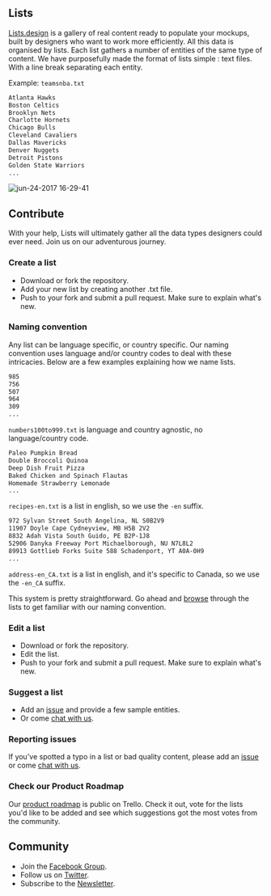 ## Lists
[Lists.design](https://lists.design/) is a gallery of real content ready to populate your mockups, built by designers who want to work more efficiently. All this data is organised by lists. Each list gathers a number of entities of the same type of content. We have purposefully made the format of lists simple : text files. With a line break separating each entity.

Example: `teamsnba.txt`
```html
Atlanta Hawks
Boston Celtics
Brooklyn Nets
Charlotte Hornets
Chicago Bulls
Cleveland Cavaliers
Dallas Mavericks
Denver Nuggets
Detroit Pistons
Golden State Warriors
...
```

![jun-24-2017 16-29-41](https://user-images.githubusercontent.com/29657949/27509331-84b91c82-58fa-11e7-95b5-219790f7fb92.gif)

## Contribute
With your help, Lists will ultimately gather all the data types designers could ever need.  Join us on our adventurous journey.

### Create a list
- Download or fork the repository.
- Add your new list by creating another .txt file.
- Push to your fork and submit a pull request. Make sure to explain what's new.

### Naming convention
Any list can be language specific, or country specific. Our naming convention uses language and/or country codes to deal with these intricacies. Below are a few examples explaining how we name lists.

```html
985
756
507
964
309
...
```
`numbers100to999.txt` is language and country agnostic, no language/country code.

```html
Paleo Pumpkin Bread
Double Broccoli Quinoa
Deep Dish Fruit Pizza
Baked Chicken and Spinach Flautas
Homemade Strawberry Lemonade
...
```
`recipes-en.txt` is a list in english, so we use the `-en` suffix.

```html
972 Sylvan Street South Angelina, NL S0B2V9
11907 Doyle Cape Cydneyview, MB H5B 2V2
8832 Adah Vista South Guido, PE B2P-1J8
52906 Danyka Freeway Port Michaelborough, NU N7L8L2
89913 Gottlieb Forks Suite 588 Schadenport, YT A0A-0H9
...
```
`address-en_CA.txt` is a list in english, and it's specific to Canada, so we use the `-en_CA` suffix.

This system is pretty straightforward. Go ahead and [browse](https://github.com/listsfordesign/Lists/tree/master/Lists "browse") through the lists to get familiar with our naming convention.

### Edit a list
- Download or fork the repository.
- Edit the list. 
- Push to your fork and submit a pull request. Make sure to explain what's new.

### Suggest a list
- Add an [issue](https://github.com/listsfordesign/Lists/issues "issue") and provide a few sample entities.
- Or come [chat with us](http://lists.design/ "chat with us").

### Reporting issues
If you've spotted a typo in a list or bad quality content, please add an [issue](https://github.com/listsfordesign/Lists/issues "issue") or come [chat with us](http://lists.design/ "chat with us"). 

### Check our Product Roadmap
Our [product roadmap](https://trello.com/b/HZ6pfnYD/listsdesign-product-roadmap "product roadmap") is public on Trello. Check it out, vote for the lists you'd like to be added and see which suggestions got the most votes from the community.

## Community
- Join the [Facebook Group](https://www.facebook.com/groups/listsfordesign/ "Facebook Group").
- Follow us on [Twitter](https://twitter.com/listsfordesign/ "Twitter").
- Subscribe to the [Newsletter](http://design.us16.list-manage.com/subscribe?u=27c9fb1a29ad5f8def984a441&id=c68c791927 "Newsletter").
